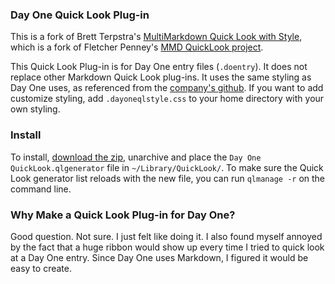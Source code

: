 ### Day One Quick Look Plug-in

This is a fork of Brett Terpstra's [MultiMarkdown Quick Look with Style][mmdqlws], which is a fork of Fletcher Penney's [MMD QuickLook project][mmdql]. 

This Quick Look Plug-in is for Day One entry files (`.doentry`). It does not replace other Markdown Quick Look plug-ins. It uses the same styling as Day One uses, as referenced from the [company's github][bloom]. If you want to add customize styling, add `.dayoneqlstyle.css` to your home directory with your own styling.

### Install

To install, [download the zip][dl], unarchive and place the `Day One QuickLook.qlgenerator` file in `~/Library/QuickLook/`. To make sure the Quick Look generator list reloads with the new file, you can run `qlmanage -r` on the command line.

### Why Make a Quick Look Plug-in for Day One?

Good question. Not sure. I just felt like doing it. I also found myself annoyed by the fact that a huge ribbon would show up every time I tried to quick look at a Day One entry. Since Day One uses Markdown, I figured it would be easy to create.

[mmdql]: https://github.com/fletcher/MMD-QuickLook
[mmdqlws]: https://github.com/ttscoff/MMD-QuickLook
[dl]: http://www.cs.utah.edu/~philipbl/Day%20One%20QuickLook.qlgenerator.zip
[bloom]: https://github.com/bloom/DOMarkdown
